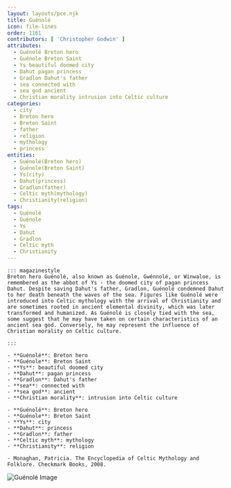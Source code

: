 ```yaml
---
layout: layouts/pce.njk
title: Guénolé
icon: file-lines
order: 1161
contributors: [ 'Christopher Godwin' ]
attributes:
  - Guénolé Breton hero
  - Guénole Breton Saint
  - Ys beautiful doomed city
  - Dahut pagan princess
  - Gradlon Dahut's father
  - sea connected with
  - sea god ancient
  - Christian morality intrusion into Celtic culture
categories:
  - city
  - Breton hero
  - Breton Saint
  - father
  - religion
  - mythology
  - princess
entities:
  - Guénolé(Breton hero)
  - Guénole(Breton Saint)
  - Ys(city)
  - Dahut(princess)
  - Gradlon(father)
  - Celtic myth(mythology)
  - Christianity(religion)
tags:
  - Guénolé
  - Guénole
  - Ys
  - Dahut
  - Gradlon
  - Celtic myth
  - Christianity
---
```

``` tab [group1:Info]
::: magazinestyle
Breton hero Guénolé, also known as Guénole, Gwénnolé, or Winwaloe, is remembered as the abbot of Ys - the doomed city of pagan princess Dahut. Despite saving Dahut's father, Gradlon, Guénolé condemned Dahut to her death beneath the waves of the sea. Figures like Guénolé were introduced into Celtic mythology with the arrival of Christianity and are sometimes rooted in ancient elemental divinity, which was later transformed and humanized. As Guénolé is closely tied with the sea, some suggest that he may have taken on certain characteristics of an ancient sea god. Conversely, he may represent the influence of Christian morality on Celtic culture.

:::
```
``` tab [group1:Attributes]
- **Guénolé**: Breton hero
- **Guénole**: Breton Saint
- **Ys**: beautiful doomed city
- **Dahut**: pagan princess
- **Gradlon**: Dahut's father
- **sea**: connected with
- **sea god**: ancient
- **Christian morality**: intrusion into Celtic culture
```
``` tab [group1:Entities]
- **Guénolé**: Breton hero
- **Guénole**: Breton Saint
- **Ys**: city
- **Dahut**: princess
- **Gradlon**: father
- **Celtic myth**: mythology
- **Christianity**: religion
```
``` tab [group1:Sources]
- Monaghan, Patricia. The Encyclopedia of Celtic Mythology and Folklore. Checkmark Books, 2008.
```
![Guénolé Image](['https://upload.wikimedia.org/wikipedia/commons/6/62/Saint_Gu%C3%A9nol%C3%A9_%28d%27apr%C3%A8s_le_buste_en_argent_du_reliquaire_de_Locqu%C3%A9nol%C3%A9%29.jpg'])
